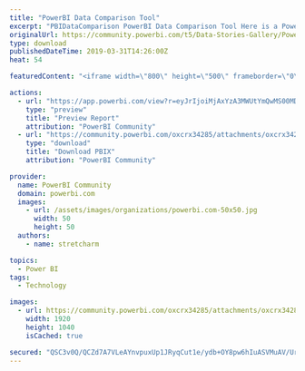 ```yaml
---
title: "PowerBI Data Comparison Tool"
excerpt: "PBIDataComparison PowerBI Data Comparison Tool Here is a PowerBI Document designed to show differences in data from two similar data sets It’s a"
originalUrl: https://community.powerbi.com/t5/Data-Stories-Gallery/PowerBI-Data-Comparison-Tool/m-p/658314
type: download
publishedDateTime: 2019-03-31T14:26:00Z
heat: 54

featuredContent: "<iframe width=\"800\" height=\"500\" frameborder=\"0\" src=\"https://app.powerbi.com/view?r=eyJrIjoiMjAxYzA3MWUtYmQwMS00MDk4LThlZjQtNWUyNzAwNGI0NDY2IiwidCI6ImEwYTcyYzIzLTdlMWEtNGYxOC05NDU4LTlhNzUyYTEzMTg1NCJ9\"></iframe>"

actions:
  - url: "https://app.powerbi.com/view?r=eyJrIjoiMjAxYzA3MWUtYmQwMS00MDk4LThlZjQtNWUyNzAwNGI0NDY2IiwidCI6ImEwYTcyYzIzLTdlMWEtNGYxOC05NDU4LTlhNzUyYTEzMTg1NCJ9"
    type: "preview"
    title: "Preview Report"
    attribution: "PowerBI Community"
  - url: "https://community.powerbi.com/oxcrx34285/attachments/oxcrx34285/DataStoriesGallery/2581/3/Comparison_Template_File_v1_02.pbix"
    type: "download"
    title: "Download PBIX"
    attribution: "PowerBI Community"

provider:
  name: PowerBI Community
  domain: powerbi.com
  images:
    - url: /assets/images/organizations/powerbi.com-50x50.jpg
      width: 50
      height: 50
  authors:
    - name: stretcharm

topics:
  - Power BI
tags:
  - Technology

images:
  - url: https://community.powerbi.com/oxcrx34285/attachments/oxcrx34285/DataStoriesGallery/2581/2/ComparisonSummary.png
    width: 1920
    height: 1040
    isCached: true

secured: "QSC3v0Q/QCZd7A7VLeAYnvpuxUp1JRyqCut1e/ydb+OY8pw6hIuASVMuAV/UrdbKf5DcGPvKg61kX4kjwMfMXHBfny9LlEH992zBcwSqv7nOuef37VhVDj8qGw+3KcWZvuvj+HEqu1xDT/S9T3bdGL2yCxbowyUl7qFkzFXXVaiilNWw1L19GZK8zD6Dah/we3uaxtmK0HiFIK7lUA8aYGYdrE0PHrW4I22f9otF19PALU7KuxdprogtfUMW23MjmbdnEGIjIRktudFOtH1ZUHDZ2aPWz/eECuYpvRPloPC8EOhJ7Yjt7Eno+vh0LveP/gwS2PCnGYciKkiAYFjOUDOPkZ9coFdQBZX/kodalcgLS6MC7PrbBXKRjvoBYDzlxH93TcHDxsMmT55SK42GHw==;AldCgKMxi3z4kMAON0kfqA=="
---
```


